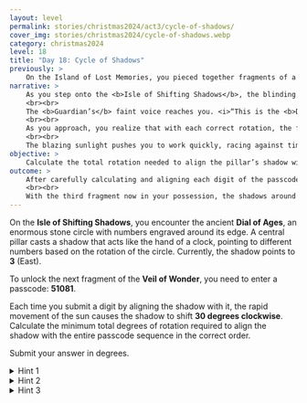 ```yaml
---
layout: level
permalink: stories/christmas2024/act3/cycle-of-shadows/
cover_img: stories/christmas2024/cycle-of-shadows.webp
category: christmas2024
level: 18
title: "Day 18: Cycle of Shadows"
previously: >
    On the Island of Lost Memories, you pieced together fragments of a memory left by the Guardian, uncovering the location of the second fragment of the Veil of Wonder. With the fragment now in hand and the mist clearing around you, you set your sights on the next island.
narrative: >
    As you step onto the <b>Isle of Shifting Shadows</b>, the blinding light and rapid movement of the sun immediately disorient you. The sky cycles from dawn to dusk in mere minutes, casting shadows that race across the landscape. In the center of the island stands a vast, ancient circular mechanism, half-buried in the gleaming stone ground. Its purpose feels clear yet mysterious: a massive pillar at the center casts a shadow like the hand of a clock, pointing to numbers inscribed along the outer rim.
    <br><br>
    The <b>Guardian’s</b> faint voice reaches you. <i>“This is the <b>Dial of Ages</b>,”</i> she whispers. <i>“Long ago, it was used to mark significant times in the Dreamscape. To unlock the next fragment of the Veil of Wonder, you must enter a passcode hidden within the dial. Rotate the circle to align the shadow with each number in sequence.”</i>
    <br><br>
    As you approach, you realize that with each correct rotation, the fast-moving sun will shift, causing the shadow to jump forward 30 degrees. Carefully, you position the first digit of the passcode, feeling the weight of the stone dial as it clicks into place. But with each correct digit, the challenge intensifies, and you must anticipate where the shadow will fall after each movement.
    <br><br>
    The blazing sunlight pushes you to work quickly, racing against time itself. Each movement of the dial is a step closer to unlocking the fragment, but any miscalculation will send you back to the start, forcing you to navigate the dial anew.
objective: >
    Calculate the total rotation needed to align the pillar’s shadow with each digit in the passcode sequence, adjusting for the sun’s shifting position.
outcome: >
    After carefully calculating and aligning each digit of the passcode, the final rotation clicks into place. The sundial emits a faint glow, and a quiet hum fills the air as the mechanism unlocks. The central pillar pulses with light, illuminating the area around you, and the stone surface begins to crack, revealing the <b>fragment</b> of the Veil of Wonder nestled within.
    <br><br>
    With the third fragment now in your possession, the shadows around you begin to recede, and the island’s eerie, fast-paced cycle of light and dark slows. The next island awaits, bringing you closer to restoring the Veil and completing your mission.
---
```


On the **Isle of Shifting Shadows**, you encounter the ancient **Dial of Ages**, an enormous stone circle with numbers engraved around its edge. A central pillar casts a shadow that acts like the hand of a clock, pointing to different numbers based on the rotation of the circle. Currently, the shadow points to **3** (East).

To unlock the next fragment of the **Veil of Wonder**, you need to enter a passcode: **51081**.

Each time you submit a digit by aligning the shadow with it, the rapid movement of the sun causes the shadow to shift **30 degrees clockwise**. Calculate the minimum total degrees of rotation required to align the shadow with the entire passcode sequence in the correct order.

Submit your answer in degrees.

<details>
 <summary>Hint 1</summary>
 Remember, each time you submit a digit, the sun’s position causes the shadow to move 30 degrees clockwise. This will affect the next alignment you need to make.
</details>

<details>
 <summary>Hint 2</summary>
 To minimize the total rotation, consider rotating the dial in the shortest direction to reach each target number.
</details>

<details>
 <summary>Hint 3</summary>
 The clock has numbers from 1 to 12. But perhaps there is a way to achieve the number 0...
</details>
